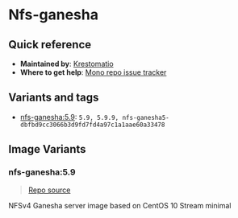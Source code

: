 # Nfs-ganesha
## Quick reference
- **Maintained by**:
[Krestomatio](https://krestomatio.com)
- **Where to get help**:
[Mono repo issue tracker](https://github.com/krestomatio/container_builder/issues)

## Variants and tags
- [nfs-ganesha:5.9](#nfs-ganesha59): `5.9, 5.9.9, nfs-ganesha5-dbfbd9cc3066b3d9fd7fd4a97c1a1aae60a33478`


## Image Variants
### nfs-ganesha:5.9
> [Repo source](https://github.com/krestomatio/container_builder/tree/master/nfs-ganesha/nfs-ganesha5)

NFSv4 Ganesha server image based on CentOS 10 Stream minimal

